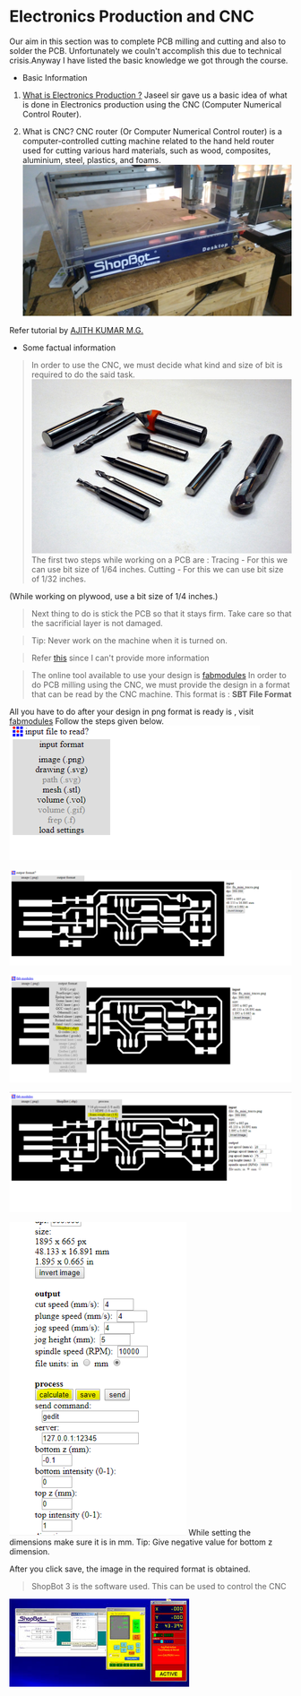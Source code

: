 

# Electronics Production and CNC

Our aim in this section was to complete PCB milling and cutting and also to solder the PCB. Unfortunately we couln't accomplish this due to technical crisis.Anyway I have listed the basic knowledge we got through the course.

* Basic Information

1. [What is Electronics Production ?](http://www.radio-electronics.com/info/manufacture/)
Jaseel sir gave us a basic idea of what is done in Electronics production using the CNC (Computer Numerical Control Router).

2. What is CNC?
CNC router (Or Computer Numerical Control router) is a computer-controlled cutting machine related to the hand held router used for cutting various hard materials, such as wood, composites, aluminium, steel, plastics, and foams.
![GitHub Logo](/images/cncmachine.png)

Refer tutorial by [AJITH KUMAR M.G.](http://archive.fabacademy.org/archives/2017/fablabtrivandrum/students/155/week6.html)

* Some factual information

>In order to use the CNC, we must decide what kind and size of bit is required to do the said task.
![Bits](/images/bits.jpg)
The first two steps while working on a PCB are :
Tracing - For this we can use bit size of 1/64 inches.
Cutting - For this we can use bit size of 1/32 inches.

(While working on plywood, use a bit size of 1/4 inches.)

>Next thing to do is stick the PCB so that it stays firm. Take care so that the sacrificial layer is not damaged.

>Tip: Never work on the machine when it is turned on.

>Refer [this](http://www.shopbottools.com/ShopBotDocs/files/SBG%2000142%20User%20Guide%2020150317.pdf) since I can't provide more information

>The online tool available to use your design is [fabmodules](http://fabmodules.org/)
In order to do PCB milling using the CNC, we must provide the design in a format that can be read by the CNC machine.
This format is : <B>SBT File Format</B>

All you have to do after your design in png format is ready is , visit [fabmodules](http://fabmodules.org/)
Follow the steps given below.
![ec1](/images/ec1.PNG)

![ec2](/images/ec2.PNG)

![ec3](/images/ec3.PNG)

![ec4](/images/ec4.PNG)

![ec5](/images/ec5.PNG)
While setting the dimensions make sure it is in mm. 
Tip: Give negative value for bottom z dimension.

After you click save, the image in the required format is obtained.

>ShopBot 3 is the software used. This can be used to control the CNC 

![shopbot_software](/images/shopbot_software.jpg)






